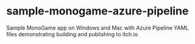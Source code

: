 # sample-monogame-azure-pipeline
Sample MonoGame app on Windows and Mac with Azure Pipeline YAML files demonstrating building and publishing to itch.io
